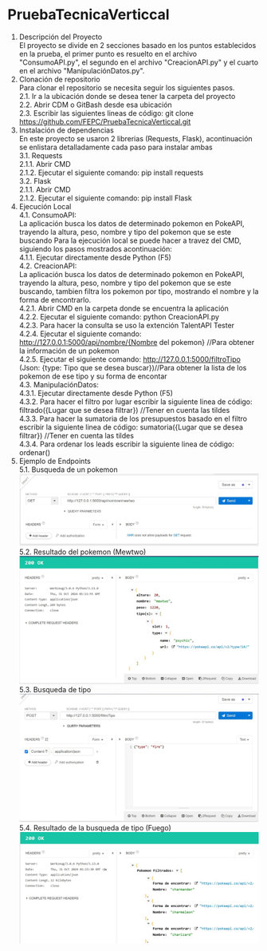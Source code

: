# PruebaTecnicaVerticcal
1. Descripción del Proyecto<br>
El proyecto se divide en 2 secciones basado en los puntos establecidos en la prueba, el primer punto es resuelto en el archivo "ConsumoAPI.py", el segundo en el archivo "CreacionAPI.py" y el cuarto en el archivo "ManipulaciónDatos.py".<br>
2. Clonación de repositorio<br>
Para clonar el repositorio se necesita seguir los siguientes pasos.<br>
   2.1. Ir a la ubicación donde se desea tener la carpeta del proyecto<br>
   2.2. Abrir CDM o GitBash desde esa ubicación<br>
   2.3. Escribir las siguientes lineas de código: git clone https://github.com/FEPC/PruebaTecnicaVerticcal.git<br>
3. Instalación de dependencias<br>
En este proyecto se usaron 2 librerias (Requests, Flask), acontinuación se enlistara detalladamente cada paso para instalar ambas<br>
   3.1. Requests<br>
        2.1.1. Abrir CMD<br>
        2.1.2. Ejecutar el siguiente comando: pip install requests<br>
   3.2. Flask<br>
        2.1.1. Abrir CMD<br>
        2.1.2. Ejecutar el siguiente comando: pip install Flask<br>
4. Ejecución Local<br>
   4.1. ConsumoAPI:<br>
   La aplicación busca los datos de determinado pokemon en PokeAPI, trayendo la altura, peso, nombre y tipo del pokemon que se este buscando
   Para la ejecución local se puede hacer a travez del CMD, siguiendo los pasos mostrados acontinuación:<br>
        4.1.1. Ejecutar directamente desde Python (F5)<br>
   4.2. CreacionAPI:<br>
   La aplicación busca los datos de determinado pokemon en PokeAPI, trayendo la altura, peso, nombre y tipo del pokemon que se este buscando, tambien filtra los pokemon por  tipo, mostrando el nombre y la forma de encontrarlo.<br>
        4.2.1. Abrir CMD en la carpeta donde se encuentra la aplicación<br>
        4.2.2. Ejecutar el siguiente comando: python CreacionAPI.py<br>
        4.2.3. Para hacer la consulta se uso la extención TalentAPI Tester<br>
        4.2.4. Ejecutar el siguiente comando: http://127.0.0.1:5000/api/nombre/{Nombre del pokemon} //Para obtener la información de un pokemon<br>
        4.2.5. Ejecutar el siguiente comando: http://127.0.0.1:5000/filtroTipo (Json: {type: Tipo que se desea buscar})//Para obtener la lista de los pokemon de ese tipo y su forma de encontar<br>
   4.3. ManipulaciónDatos:<br>
        4.3.1. Ejecutar directamente desde Python (F5)<br>
        4.3.2. Para hacer el filtro por lugar escribir la siguiente linea de código: filtrado({Lugar que se desea filtrar}) //Tener en cuenta las tildes<br>
        4.3.3. Para hacer la sumatoria de los presupuestos basado en el filtro escribir la siguiente linea de código: sumatoria({Lugar que se desea filtrar}) //Tener en cuenta las tildes<br>
        4.3.4. Para ordenar los leads escribir la siguiente linea de código: ordenar()<br>
5. Ejemplo de Endpoints<br>
   5.1. Busqueda de un pokemon
   ![image](https://github.com/FEPC/PruebaTecnicaVerticcal/blob/main/Ejemplo/Comando%20para%20la%20busqueda%20de%20un%20Pokemon.jpg)
   5.2. Resultado del pokemon (Mewtwo)
   ![image](https://github.com/FEPC/PruebaTecnicaVerticcal/blob/main/Ejemplo/Resultado%20para%20la%20busqueda%20de%20Mewtwo.jpg)
   5.3. Busqueda de tipo
   ![image](https://github.com/FEPC/PruebaTecnicaVerticcal/blob/main/Ejemplo/Comando%20para%20la%20busqueda%20de%20un%20tipo.jpg)
   5.4. Resultado de la busqueda de tipo (Fuego)
   ![image](https://github.com/FEPC/PruebaTecnicaVerticcal/blob/main/Ejemplo/Resultado%20para%20la%20busqueda%20del%20tipo%20fuego.jpg)
   
    
   
